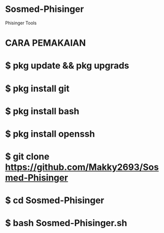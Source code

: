 # Sosmed-Phisinger
Phisinger Tools
# CARA PEMAKAIAN
# $ pkg update && pkg upgrads
# $ pkg install git
# $ pkg install bash
# $ pkg install openssh
# $ git clone https://github.com/Makky2693/Sosmed-Phisinger
# $ cd Sosmed-Phisinger
# $ bash Sosmed-Phisinger.sh
